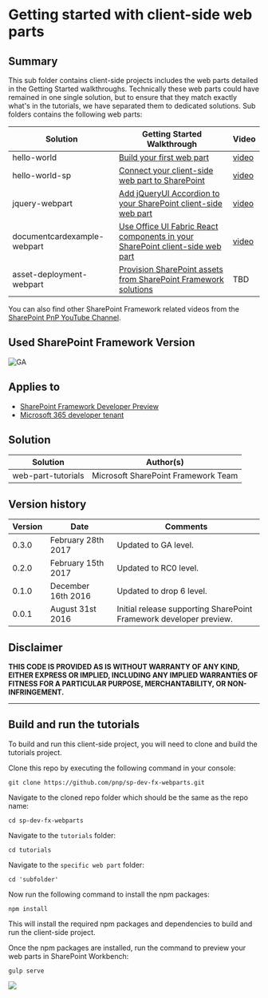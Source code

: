 # Getting started with client-side web parts

## Summary

This sub folder contains client-side projects includes the web parts detailed in the Getting Started walkthroughs. Technically these web parts could have remained in one single solution, but to ensure that they match exactly what's in the tutorials, we have separated them to dedicated solutions. Sub folders contains the following web parts:

| Solution  | Getting Started Walkthrough | Video
| ------------- | ------------- | ------------- |
| hello-world  | [Build your first web part](https://docs.microsoft.com/sharepoint/dev/spfx/web-parts/get-started/build-a-hello-world-web-part)   | [video](https://www.youtube.com/watch?v=QbDtsMg88Js)  |
| hello-world-sp  | [Connect your client-side web part to SharePoint](https://docs.microsoft.com/sharepoint/dev/spfx/web-parts/get-started/connect-to-sharepoint)  | [video](https://www.youtube.com/watch?v=9VMwjb2pbQ8)  |
| jquery-webpart  | [Add jQueryUI Accordion to your SharePoint client-side web part](https://docs.microsoft.com/sharepoint/dev/spfx/web-parts/get-started/add-jqueryui-accordion-to-web-part)  | [video](https://www.youtube.com/watch?v=-3m__hRQxEI)  |
| documentcardexample-webpart  | [Use Office UI Fabric React components in your SharePoint client-side web part](https://docs.microsoft.com/sharepoint/dev/spfx/web-parts/get-started/use-fabric-react-components)  | [video](https://www.youtube.com/watch?v=1N6kNvLxyg4)  |
| asset-deployment-webpart  | [Provision SharePoint assets from SharePoint Framework solutions](https://docs.microsoft.com/sharepoint/dev/spfx/web-parts/get-started/provision-sp-assets-from-package)  | TBD  |

You can also find other SharePoint Framework related videos from the [SharePoint PnP YouTube Channel](https://aka.ms/SPPnP-Videos).

## Used SharePoint Framework Version
![GA](https://img.shields.io/badge/SPFx-GA-green.svg)

## Applies to

* [SharePoint Framework Developer Preview](https://docs.microsoft.com/sharepoint/dev/spfx/sharepoint-framework-overview)
* [Microsoft 365 developer tenant](https://docs.microsoft.com/sharepoint/dev/spfx/set-up-your-developer-tenant)

## Solution

| Solution  | Author(s) |
| ------------- | ------------- |
| web-part-tutorials  | Microsoft SharePoint Framework Team   |

## Version history

| Version  | Date | Comments |
| ------------- | ------------- | ------------- |
| 0.3.0  | February 28th 2017   | Updated to GA level. |
| 0.2.0  | February 15th 2017   | Updated to RC0 level. |
| 0.1.0  | December 16th 2016   | Updated to drop 6 level. |
| 0.0.1  | August 31st 2016   | Initial release supporting SharePoint Framework developer preview. |

## Disclaimer

**THIS CODE IS PROVIDED AS IS WITHOUT WARRANTY OF ANY KIND, EITHER EXPRESS OR IMPLIED, INCLUDING ANY IMPLIED WARRANTIES OF FITNESS FOR A PARTICULAR PURPOSE, MERCHANTABILITY, OR NON-INFRINGEMENT.**

----------

## Build and run the tutorials

To build and run this client-side project, you will need to clone and build the tutorials project.

Clone this repo by executing the following command in your console:

```
git clone https://github.com/pnp/sp-dev-fx-webparts.git
```

Navigate to the cloned repo folder which should be the same as the repo name:

```
cd sp-dev-fx-webparts
```

Navigate to the `tutorials` folder:

```
cd tutorials
```

Navigate to the `specific web part` folder:

```
cd 'subfolder'
```


Now run the following command to install the npm packages:

```
npm install
```

This will install the required npm packages and dependencies to build and run the client-side project.

Once the npm packages are installed, run the command to preview your web parts in SharePoint Workbench:

```
gulp serve
```
<img src="https://telemetry.sharepointpnp.com/sp-dev-fx-webparts/tutorials" />
